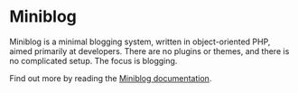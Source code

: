 # Miniblog

Miniblog is a minimal blogging system, written in object-oriented PHP, aimed primarily at developers.  There are no plugins or themes, and there is no complicated setup. The focus is blogging.

Find out more by reading the [Miniblog documentation](https://github.com/miniblog/engine/blob/main/README.md).
